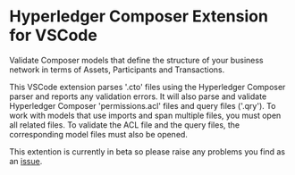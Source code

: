 # Hyperledger Composer Extension for VSCode 

Validate Composer models that define the structure of your business network 
in terms of Assets, Participants and Transactions.

This VSCode extension parses '.cto' files using the Hyperledger Composer parser
and reports any validation errors. It will also parse and validate Hyperledger
Composer 'permissions.acl' files and query files ('.qry'). To work with models 
that use imports and span multiple files, you must open all related files. 
To validate the ACL file and the query files, the corresponding model files 
must also be opened.

This extention is currently in beta so please raise any problems you find as an 
[issue](https://github.com/hyperledger/composer-vscode-plugin/issues).

